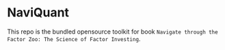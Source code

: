 # NaviQuant
This repo is the bundled opensource toolkit for book `Navigate through the Factor Zoo: The Science of Factor Investing`.
